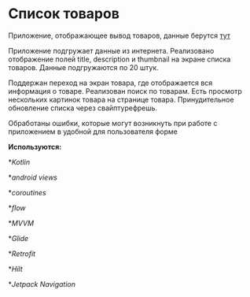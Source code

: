 # Список товаров

Приложение, отображающее вывод товаров, данные берутся [тут](https://dummyjson.com/docs/products)

Приложение подгружает данные из интернета. Реализовано отображение полей title, description и thumbnail на экране списка товаров. Данные подгружаются по 20 штук.

Поддержан переход на экран товара, где отображается вся информация о товаре. Реализован поиск по товарам. Есть просмотр нескольких картинок товара на странице товара. Принудительное обновление списка через свайптурефрешь.

Обработаны ошибки, которые могут возникнуть при работе с приложением в удобной для пользователя форме

**Используются:**

*_Kotlin_

*_android views_

*_coroutines_

*_flow_

*_MVVM_

*_Glide_

*_Retrofit_

*_Hilt_

*_Jetpack Navigation_
